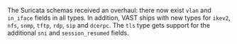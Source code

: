 The Suricata schemas received an overhaul: there now exist `vlan` and `in_iface`
fields in all types. In addition, VAST ships with new types for `ikev2`, `nfs`,
`snmp`, `tftp`, `rdp`, `sip` and `dcerpc`. The `tls` type gets support for the
additional `sni` and `session_resumed` fields.
